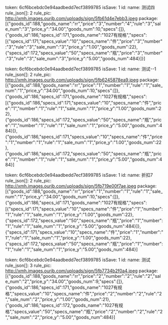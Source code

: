 token: 6cf6bcebdc0e94aadbedd7ecf3899785
isSave: 1
id: 
name: 测试四
rule_json[]: 2
rule_pic: http://xmh.images.ourjb.com/uploads/sign/5fb61d4e7ebb3.jpeg
package: [{"goods_id":188,"goods_name":"rr","price":"3","number":"4","rule":"3","sale_num":"3","price_y":"34.00","goods_num":10,"specs":[]},{"goods_id":186,"specs_id":171,"goods_name":"1027有规格","specs":[{"specs_id":171,"specs_value":"10","specs_name":"件","price":"3","number":"3","rule":"3","sale_num":"3","price_y":"1.00","goods_num":22},{"specs_id":172,"specs_value":"50","specs_name":"瓶","price":"3","number":"3","rule":"3","sale_num":"3","price_y":"5.00","goods_num":484}]}]


token: 6cf6bcebdc0e94aadbedd7ecf3899785
isSave: 1
id: 
name: 测试--1
rule_json[]: 2
rule_pic: http://xmh.images.ourjb.com/uploads/sign/5fb6245878ea9.jpeg
package: [{"goods_id":188,"goods_name":"rr","price":"1","number":"1","rule":"1","sale_num":"1","price_y":"34.00","goods_num":10,"specs":[]},{"goods_id":186,"specs_id":171,"goods_name":"1027有规格","specs":[{"goods_id":186,"specs_id":171,"specs_value":"10","specs_name":"件","price":"1","number":"1","rule":"1","sale_num":"1","price_y":"1.00","goods_num":22},{"goods_id":186,"specs_id":172,"specs_value":"50","specs_name":"瓶","price":"1","number":"1","rule":"1","sale_num":"1","price_y":"5.00","goods_num":484}]},{"goods_id":186,"specs_id":171,"specs_value":"10","specs_name":"件","price":"1","number":"1","rule":"1","sale_num":"1","price_y":"1.00","goods_num":22},{"goods_id":186,"specs_id":172,"specs_value":"50","specs_name":"瓶","price":"1","number":"1","rule":"1","sale_num":"1","price_y":"5.00","goods_num":484}]

token: 6cf6bcebdc0e94aadbedd7ecf3899785
isSave: 1
id: 
name: 折扣7
rule_json[]: 2
rule_pic: http://xmh.images.ourjb.com/uploads/sign/5fb719e00f7ae.jpeg
package: [{"goods_id":188,"goods_name":"rr","price":"1","number":"1","rule":"1","sale_num":"1","price_y":"34.00","goods_num":10,"specs":[]},{"goods_id":186,"specs_id":171,"goods_name":"1027有规格","specs":[{"specs_id":171,"specs_value":"10","specs_name":"件","price":"1","number":"1","rule":"1","sale_num":"1","price_y":"1.00","goods_num":22},{"specs_id":172,"specs_value":"50","specs_name":"瓶","price":"1","number":"1","rule":"1","sale_num":"1","price_y":"5.00","goods_num":484}]},{"specs_id":171,"specs_value":"10","specs_name":"件","price":"1","number":"1","rule":"1","sale_num":"1","price_y":"1.00","goods_num":22},{"specs_id":172,"specs_value":"50","specs_name":"瓶","price":"1","number":"1","rule":"1","sale_num":"1","price_y":"5.00","goods_num":484}]


token: 6cf6bcebdc0e94aadbedd7ecf3899785
isSave: 1
id: 
name: 测试
rule_json[]: 3
rule_pic: http://xmh.images.ourjb.com/uploads/sign/5fb7734b2f0a4.jpeg
package: [{"goods_id":188,"goods_name":"rr","price":"2","number":"2","rule":"2","sale_num":"2","price_y":"34.00","goods_num":9,"specs":[]},{"goods_id":186,"specs_id":171,"goods_name":"1027有规格","specs_value":"10","specs_name":"件","price":"2","number":"2","rule":"2","sale_num":"2","price_y":"1.00","goods_num":21},{"goods_id":186,"specs_id":172,"goods_name":"1027有规格","specs_value":"50","specs_name":"瓶","price":"2","number":"2","rule":"2","sale_num":"2","price_y":"5.00","goods_num":484}]